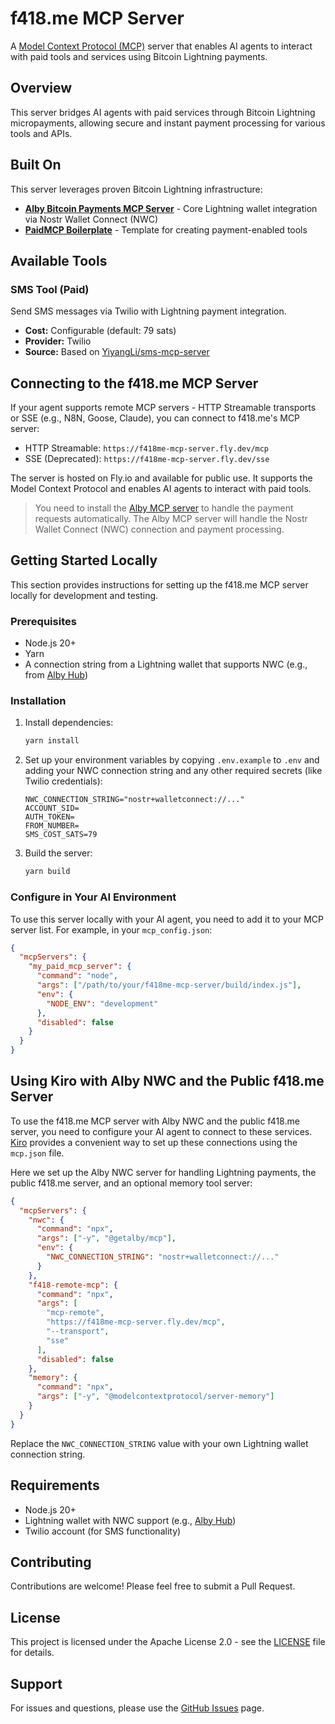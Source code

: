 # f418.me MCP Server

A [Model Context Protocol (MCP)](https://github.com/modelcontextprotocol/mcp) server that enables AI agents to interact with paid tools and services using Bitcoin Lightning payments.

## Overview

This server bridges AI agents with paid services through Bitcoin Lightning micropayments, allowing secure and instant payment processing for various tools and APIs.

## Built On

This server leverages proven Bitcoin Lightning infrastructure:

- **[Alby Bitcoin Payments MCP Server](https://github.com/getAlby/mcp)** - Core Lightning wallet integration via Nostr Wallet Connect (NWC)
- **[PaidMCP Boilerplate](https://github.com/getAlby/paidmcp-boilerplate)** - Template for creating payment-enabled tools

## Available Tools

### SMS Tool (Paid)

Send SMS messages via Twilio with Lightning payment integration.

- **Cost:** Configurable (default: 79 sats)
- **Provider:** Twilio
- **Source:** Based on [YiyangLi/sms-mcp-server](https://github.com/YiyangLi/sms-mcp-server)

## Connecting to the f418.me MCP Server

If your agent supports remote MCP servers - HTTP Streamable transports or SSE (e.g., N8N, Goose, Claude), you can connect to f418.me's MCP server:

- HTTP Streamable: `https://f418me-mcp-server.fly.dev/mcp`
- SSE (Deprecated): `https://f418me-mcp-server.fly.dev/sse`

The server is hosted on Fly.io and available for public use. It supports the Model Context Protocol and enables AI agents to interact with paid tools.

> You need to install the [Alby MCP server](https://github.com/getAlby/mcp) to handle the payment requests automatically. The Alby MCP server will handle the Nostr Wallet Connect (NWC) connection and payment processing.


## Getting Started Locally

This section provides instructions for setting up the f418.me MCP server locally for development and testing.

### Prerequisites

- Node.js 20+
- Yarn
- A connection string from a Lightning wallet that supports NWC (e.g., from [Alby Hub](https://albyhub.com))

### Installation

1.  Install dependencies:
    ```bash
    yarn install
    ```
2.  Set up your environment variables by copying `.env.example` to `.env` and adding your NWC connection string and any other required secrets (like Twilio credentials):

    ```env
    NWC_CONNECTION_STRING="nostr+walletconnect://..."
    ACCOUNT_SID=
    AUTH_TOKEN=
    FROM_NUMBER=
    SMS_COST_SATS=79
    ```
3.  Build the server:
    ```bash
    yarn build
    ```


### Configure in Your AI Environment

To use this server locally with your AI agent, you need to add it to your MCP server list. For example, in your `mcp_config.json`:

```json
{
  "mcpServers": {
    "my_paid_mcp_server": {
      "command": "node",
      "args": ["/path/to/your/f418me-mcp-server/build/index.js"],
      "env": {
        "NODE_ENV": "development"
      },
      "disabled": false
    }
  }
}
```

## Using Kiro with Alby NWC and the Public f418.me Server

To use the f418.me MCP server with Alby NWC and the public f418.me server, you need to configure your AI agent to connect to these services. [Kiro](https://kiro.dev) provides a convenient way to set up these connections using the `mcp.json` file.

Here we set up the Alby NWC server for handling Lightning payments, the public f418.me server, and an optional memory tool server:

```json
{
  "mcpServers": {
    "nwc": {
      "command": "npx",
      "args": ["-y", "@getalby/mcp"],
      "env": {
        "NWC_CONNECTION_STRING": "nostr+walletconnect://..."
      }
    },
    "f418-remote-mcp": {
      "command": "npx",
      "args": [
        "mcp-remote",
        "https://f418me-mcp-server.fly.dev/mcp",
        "--transport",
        "sse"
      ],
      "disabled": false
    },
    "memory": {
      "command": "npx",
      "args": ["-y", "@modelcontextprotocol/server-memory"]
    }
  }
}
```

Replace the `NWC_CONNECTION_STRING` value with your own Lightning wallet connection string.

## Requirements

- Node.js 20+
- Lightning wallet with NWC support (e.g., [Alby Hub](https://albyhub.com))
- Twilio account (for SMS functionality)

## Contributing

Contributions are welcome! Please feel free to submit a Pull Request.

## License

This project is licensed under the Apache License 2.0 - see the [LICENSE](LICENSE) file for details.

## Support

For issues and questions, please use the [GitHub Issues](https://github.com/f418me/f418me-mcp-server/issues) page.
